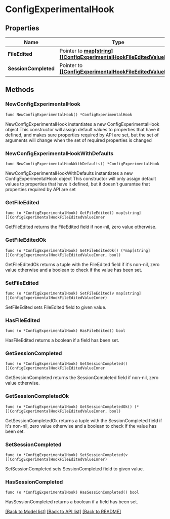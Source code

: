 # ConfigExperimentalHook

## Properties

Name | Type | Description | Notes
------------ | ------------- | ------------- | -------------
**FileEdited** | Pointer to [**map[string][]ConfigExperimentalHookFileEditedValueInner**](array.md) |  | [optional] 
**SessionCompleted** | Pointer to [**[]ConfigExperimentalHookFileEditedValueInner**](ConfigExperimentalHookFileEditedValueInner.md) |  | [optional] 

## Methods

### NewConfigExperimentalHook

`func NewConfigExperimentalHook() *ConfigExperimentalHook`

NewConfigExperimentalHook instantiates a new ConfigExperimentalHook object
This constructor will assign default values to properties that have it defined,
and makes sure properties required by API are set, but the set of arguments
will change when the set of required properties is changed

### NewConfigExperimentalHookWithDefaults

`func NewConfigExperimentalHookWithDefaults() *ConfigExperimentalHook`

NewConfigExperimentalHookWithDefaults instantiates a new ConfigExperimentalHook object
This constructor will only assign default values to properties that have it defined,
but it doesn't guarantee that properties required by API are set

### GetFileEdited

`func (o *ConfigExperimentalHook) GetFileEdited() map[string][]ConfigExperimentalHookFileEditedValueInner`

GetFileEdited returns the FileEdited field if non-nil, zero value otherwise.

### GetFileEditedOk

`func (o *ConfigExperimentalHook) GetFileEditedOk() (*map[string][]ConfigExperimentalHookFileEditedValueInner, bool)`

GetFileEditedOk returns a tuple with the FileEdited field if it's non-nil, zero value otherwise
and a boolean to check if the value has been set.

### SetFileEdited

`func (o *ConfigExperimentalHook) SetFileEdited(v map[string][]ConfigExperimentalHookFileEditedValueInner)`

SetFileEdited sets FileEdited field to given value.

### HasFileEdited

`func (o *ConfigExperimentalHook) HasFileEdited() bool`

HasFileEdited returns a boolean if a field has been set.

### GetSessionCompleted

`func (o *ConfigExperimentalHook) GetSessionCompleted() []ConfigExperimentalHookFileEditedValueInner`

GetSessionCompleted returns the SessionCompleted field if non-nil, zero value otherwise.

### GetSessionCompletedOk

`func (o *ConfigExperimentalHook) GetSessionCompletedOk() (*[]ConfigExperimentalHookFileEditedValueInner, bool)`

GetSessionCompletedOk returns a tuple with the SessionCompleted field if it's non-nil, zero value otherwise
and a boolean to check if the value has been set.

### SetSessionCompleted

`func (o *ConfigExperimentalHook) SetSessionCompleted(v []ConfigExperimentalHookFileEditedValueInner)`

SetSessionCompleted sets SessionCompleted field to given value.

### HasSessionCompleted

`func (o *ConfigExperimentalHook) HasSessionCompleted() bool`

HasSessionCompleted returns a boolean if a field has been set.


[[Back to Model list]](../README.md#documentation-for-models) [[Back to API list]](../README.md#documentation-for-api-endpoints) [[Back to README]](../README.md)


